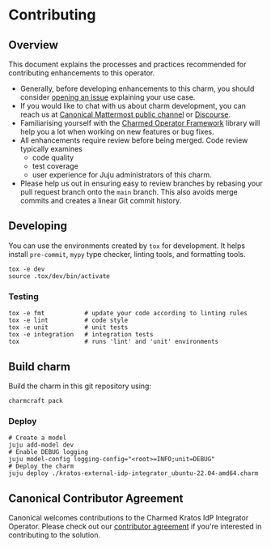 # Contributing

## Overview

This document explains the processes and practices recommended for contributing
enhancements to this operator.

- Generally, before developing enhancements to this charm, you should
  consider [opening an issue](https://github.com/canonical/kratos-external-idp-integrator/issues)
  explaining your use case.
- If you would like to chat with us about charm development, you can reach
  us
  at [Canonical Mattermost public channel](https://chat.charmhub.io/charmhub/channels/charm-dev)
  or [Discourse](https://discourse.charmhub.io/).
- Familiarising yourself with
  the [Charmed Operator Framework](https://juju.is/docs/sdk) library will help
  you a lot when working on new features or bug fixes.
- All enhancements require review before being merged. Code review typically
  examines
  - code quality
  - test coverage
  - user experience for Juju administrators of this charm.
- Please help us out in ensuring easy to review branches by rebasing your pull
  request branch onto the `main` branch. This also avoids merge commits and
  creates a linear Git commit history.

## Developing

You can use the environments created by `tox` for development. It helps
install `pre-commit`, `mypy` type checker, linting tools, and formatting tools.

```shell
tox -e dev
source .tox/dev/bin/activate
```

### Testing

```shell
tox -e fmt           # update your code according to linting rules
tox -e lint          # code style
tox -e unit          # unit tests
tox -e integration   # integration tests
tox                  # runs 'lint' and 'unit' environments
```

## Build charm

Build the charm in this git repository using:

```shell
charmcraft pack
```

### Deploy

```shell
# Create a model
juju add-model dev
# Enable DEBUG logging
juju model-config logging-config="<root>=INFO;unit=DEBUG"
# Deploy the charm
juju deploy ./kratos-external-idp-integrator_ubuntu-22.04-amd64.charm
```

## Canonical Contributor Agreement

Canonical welcomes contributions to the Charmed Kratos IdP Integrator Operator.
Please check out
our [contributor agreement](https://ubuntu.com/legal/contributors) if you're
interested in contributing to the solution.
